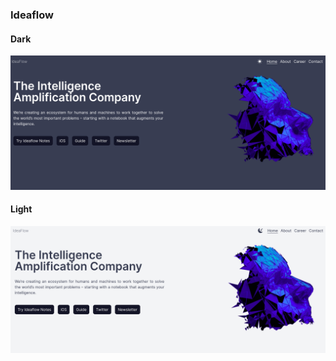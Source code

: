 ### Ideaflow

#### Dark

!["dark"](/public/ss/dark.png)


#### Light

!["light"](/public/ss/light.png)